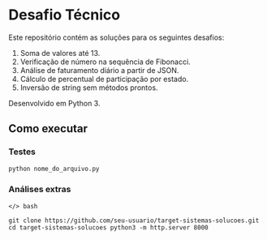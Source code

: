 # Desafio Técnico

Este repositório contém as soluções para os seguintes desafios:

1. Soma de valores até 13.
2. Verificação de número na sequência de Fibonacci.
3. Análise de faturamento diário a partir de JSON.
4. Cálculo de percentual de participação por estado.
5. Inversão de string sem métodos prontos.

Desenvolvido em Python 3.

## Como executar

### Testes

```bash
python nome_do_arquivo.py
```

### Análises extras

`</> bash`

`git clone https://github.com/seu-usuario/target-sistemas-solucoes.git cd target-sistemas-solucoes python3 -m http.server 8000`
